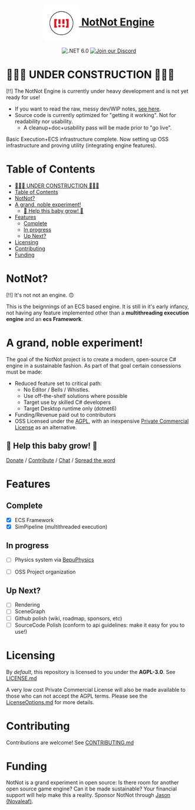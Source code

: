<h1 align="center">
    <a href="#"><img align="center" src="meta/logos/[!!]-logos_red.png" height="96"> NotNot Engine</a>
    <br />
</h1>
<div align="center">


![.NET 6.0](https://img.shields.io/badge/.NET-net6.0-%23512bd4)
[![Join our Discord](https://img.shields.io/badge/chat%20on-discord-7289DA)](https://discord.gg/ZyCNM7wap8)

</div>


# 🚧🚨🚧 UNDER CONSTRUCTION 🚧🚨🚧
[!!] The NotNot Engine is currently under heavy development and is not yet ready for use!


- If you want to read the raw, messy dev/WIP notes, [see here](meta/notes.md).
- Source code is currently optimized for "getting it working".  Not for readability nor usability.
  - A cleanup+doc+usability pass will be made prior to "go live".  


Basic Execution+ECS infrastructure complete.  Now setting up OSS infrastructure and proving utility (integrating engine features).  


# Table of Contents
- [🚧🚨🚧 UNDER CONSTRUCTION 🚧🚨🚧](#-under-construction-)
- [Table of Contents](#table-of-contents)
- [NotNot?](#notnot)
- [A grand, noble experiment!](#a-grand-noble-experiment)
  - [👶 Help this baby grow! 👶](#-help-this-baby-grow-)
- [Features](#features)
  - [Complete](#complete)
  - [In progress](#in-progress)
  - [Up Next?](#up-next)
- [Licensing](#licensing)
- [Contributing](#contributing)
- [Funding](#funding)

# NotNot?
[!!] It's not not an engine. 🙃

This is the beignnings of an ECS based engine.  It is still in it's early infancy, not having any feature implemented other than a  **multithreading execution engine** and an **ecs Framework**.   

# A grand, noble experiment! 
The goal of the NotNot project is to create a modern, open-source C# engine in a sustainable fashion.  As part of that goal certain consessions must be made:

- Reduced feature set to critical path:
  - No Editor / Bells / Whistles.
  - Use off-the-shelf solutions where possible
  - Target use by skilled C# developers
  - Target Desktop runtime only (dotnet6)
- Funding/Revenue paid out to contributors
- OSS Licensed under the [AGPL](LICENSE.md), with an inexpensive [Private Commercial License](meta/LicenseOptions.md) as an alternative.

## 👶 Help this baby grow! 👶
[Donate](https://github.com/sponsors/jasonswearingen?frequency=recurring) / [Contribute](CONTRIBUTING.md) / [Chat](https://discord.gg/ZyCNM7wap8) / [Spread the word](https://www.reddit.com/)




# Features

## Complete

- [X] ECS Framework
- [X] SimPipeline (multithreaded execution)
## In progress
- [ ] Physics system via [BepuPhysics](https://github.com/bepu/bepuphysics2)
- [ ] OSS Project organization


## Up Next?
- [ ] Rendering
- [ ] SceneGraph
- [ ] Github polish (wiki, roadmap, sponsors, etc)
- [ ] SourceCode Polish (conform to api guidelines: make it easy for you to use!)

# Licensing
By *default*, this repository is licensed to you under the **AGPL-3.0**.  See [LICENSE.md](LICENSE.md)

A very low cost Private Commercial License will also be made available to those who can not accept the AGPL terms.  Please see the [LicenseOptions.md](meta/LicenseOptions.md) for more details.

# Contributing

Contributions are welcome!  See [CONTRIBUTING.md](meta/CONTRIBUTING.md)

# Funding
NotNot is a grand experiment in open source: Is there room for another open source game engine?  Can it be made sustainable?  Your financial support will help make this a reality.  Sponsor NotNot through [Jason (Novaleaf)](https://github.com/sponsors/jasonswearingen?frequency=recurring).

